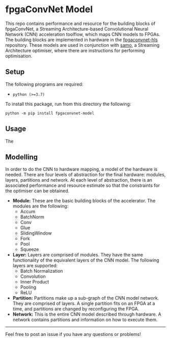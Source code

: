 # fpgaConvNet Model

This repo contains performance and resource for the building blocks of fpgaConvNet, a Streaming Architecture-based Convolutional Neural Network (CNN) acceleration toolflow, which maps CNN models to FPGAs. The building blocks are implemented in hardware in the [fpgaconvnet-hls](https://github.com/AlexMontgomerie/fpgaconvnet-hls) repository. These models are used in conjunction with [samo](https://github.com/AlexMontgomerie/samo), a Streaming Architecture optimiser, where there are instructions for performing optimisation.

## Setup

The following programs are required:

- `python (>=3.7)`

To install this package, run from this directory the following:

```
python -m pip install fpgaconvnet-model
```

## Usage

The 

## Modelling

In order to do the CNN to hardware mapping, a model of the hardware is needed. There are four levels of abstraction for the final hardware: modules, layers, partitions and network. At each level of abstraction, there is an associated performance and resource estimate so that the constraints for the optimiser can be obtained.

- __Module:__ These are the basic building blocks of the accelerator. The modules are the following:
  - Accum
  - BatchNorm
  - Conv
  - Glue
  - SlidingWindow
  - Fork
  - Pool
  - Squeeze
- __Layer:__ Layers are comprised of modules. They have the same functionality of the equivalent layers of the CNN model. The following layers are supported:
  - Batch Normalization
  - Convolution
  - Inner Product
  - Pooling
  - ReLU
- __Partition:__ Partitions make up a sub-graph of the CNN model network. They are comprised of layers. A single partition fits on an FPGA at a time, and partitions are changed by reconfiguring the FPGA.
- __Network:__ This is the entire CNN model described through hardware. A network contains partitions and information on how to execute them.

---

Feel free to post an issue if you have any questions or problems!

